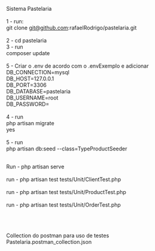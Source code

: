 Sistema Pastelaria
<br><br>
1 - run:<br>
    git clone git@github.com:rafaelRodrigo/pastelaria.git<br><br>
2 - cd pastelaria<br>
3 - run<br>
    composer update<br><br>
5 - Criar o .env de acordo com o .envExemplo e adicionar <br>
    DB_CONNECTION=mysql<br>
    DB_HOST=127.0.0.1<br>
    DB_PORT=3306<br>
    DB_DATABASE=pastelaria<br>
    DB_USERNAME=root<br>
    DB_PASSWORD=<br><br>
4 - run <br>
    php artisan migrate<br>
    yes<br><br>
5 - run <br>
    php artisan db:seed --class=TypeProductSeeder <br><br>

Run - php artisan serve  <br><br>
run - php artisan test tests/Unit/ClientTest.php  <br><br>
run - php artisan test tests/Unit/ProductTest.php <br><br>
run - php artisan test tests/Unit/OrderTest.php   <br><br>

<br><br> Collection do postman para uso de testes Pastelaria.postman_collection.json <br><br>
